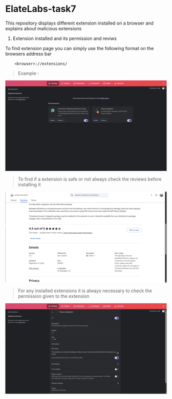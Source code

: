 # ElateLabs-task7
This repository displays different extension installed on a browser and explains about malicious extensions

1. Extension installed and its permission and reviws

To find extension page you can simply use the following format on the browsers address bar

```
    <browser>://extensions/
```

>Example :
<img src="Data/Extensions.png">

>To find if a extension is safe or not always check the reviews before installing it
<img src="Data/review.png">

>For any installed extensions it is always necessary to check the permission given to the extension
<img src="Data/Permissions.png">